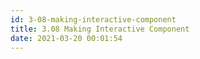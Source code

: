 ```yaml
---
id: 3-08-making-interactive-component
title: 3.08 Making Interactive Component
date: 2021-03-20 00:01:54
---
```


